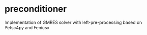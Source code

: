 # preconditioner
Implementation of GMRES solver with left-pre-processing based on Petsc4py and Fenicsx
